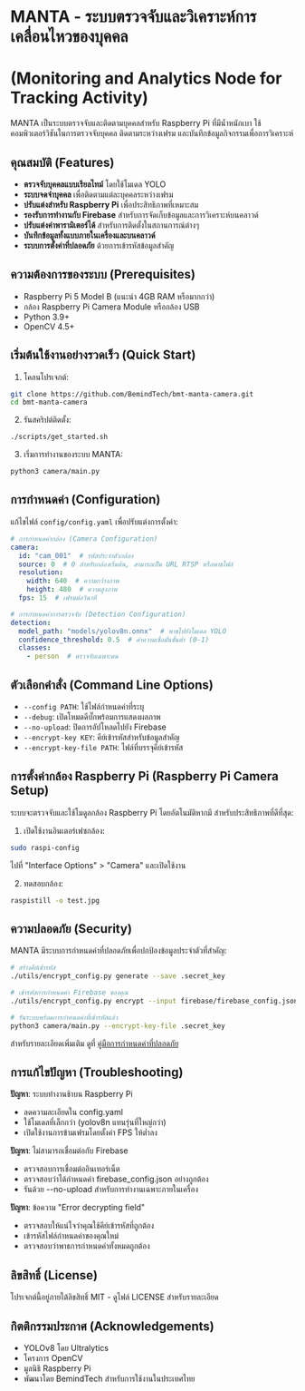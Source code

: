 # MANTA - ระบบตรวจจับและวิเคราะห์การเคลื่อนไหวของบุคคล
# (Monitoring and Analytics Node for Tracking Activity)

MANTA เป็นระบบตรวจจับและติดตามบุคคลสำหรับ Raspberry Pi ที่มีน้ำหนักเบา ใช้คอมพิวเตอร์วิชันในการตรวจจับบุคคล ติดตามระหว่างเฟรม และบันทึกข้อมูลกิจกรรมเพื่อการวิเคราะห์

## คุณสมบัติ (Features)

- **ตรวจจับบุคคลแบบเรียลไทม์** โดยใช้โมเดล YOLO
- **ระบบจดจำบุคคล** เพื่อติดตามแต่ละบุคคลระหว่างเฟรม
- **ปรับแต่งสำหรับ Raspberry Pi** เพื่อประสิทธิภาพที่เหมาะสม
- **รองรับการทำงานกับ Firebase** สำหรับการจัดเก็บข้อมูลและการวิเคราะห์บนคลาวด์
- **ปรับแต่งค่าพารามิเตอร์ได้** สำหรับการติดตั้งในสถานการณ์ต่างๆ
- **บันทึกข้อมูลทั้งแบบภายในเครื่องและบนคลาวด์**
- **ระบบการตั้งค่าที่ปลอดภัย** ด้วยการเข้ารหัสข้อมูลสำคัญ

## ความต้องการของระบบ (Prerequisites)

- Raspberry Pi 5 Model B (แนะนำ 4GB RAM หรือมากกว่า)
- กล้อง Raspberry Pi Camera Module หรือกล้อง USB
- Python 3.9+
- OpenCV 4.5+

## เริ่มต้นใช้งานอย่างรวดเร็ว (Quick Start)

1. โคลนโปรเจกต์:
```bash
git clone https://github.com/BemindTech/bmt-manta-camera.git
cd bmt-manta-camera
```

2. รันสคริปต์ติดตั้ง:
```bash
./scripts/get_started.sh
```

3. เริ่มการทำงานของระบบ MANTA:
```bash
python3 camera/main.py
```

## การกำหนดค่า (Configuration)

แก้ไขไฟล์ `config/config.yaml` เพื่อปรับแต่งการตั้งค่า:

```yaml
# การกำหนดค่ากล้อง (Camera Configuration)
camera:
  id: "cam_001"  # รหัสประจำตัวกล้อง
  source: 0  # 0 สำหรับกล้องเริ่มต้น, สามารถเป็น URL RTSP หรือพาธไฟล์
  resolution:
    width: 640  # ความกว้างภาพ
    height: 480  # ความสูงภาพ
  fps: 15  # เฟรมต่อวินาที

# การกำหนดค่าการตรวจจับ (Detection Configuration)
detection:
  model_path: "models/yolov8n.onnx"  # พาธไปยังโมเดล YOLO
  confidence_threshold: 0.5  # ค่าความเชื่อมั่นขั้นต่ำ (0-1)
  classes:
    - person  # ตรวจจับเฉพาะคน
```

## ตัวเลือกคำสั่ง (Command Line Options)

- `--config PATH`: ใช้ไฟล์กำหนดค่าที่ระบุ
- `--debug`: เปิดโหมดดีบั๊กพร้อมการแสดงผลภาพ
- `--no-upload`: ปิดการอัปโหลดไปยัง Firebase
- `--encrypt-key KEY`: คีย์เข้ารหัสสำหรับข้อมูลสำคัญ
- `--encrypt-key-file PATH`: ไฟล์ที่บรรจุคีย์เข้ารหัส

## การตั้งค่ากล้อง Raspberry Pi (Raspberry Pi Camera Setup)

ระบบจะตรวจจับและใช้โมดูลกล้อง Raspberry Pi โดยอัตโนมัติหากมี สำหรับประสิทธิภาพที่ดีที่สุด:

1. เปิดใช้งานอินเตอร์เฟซกล้อง:
```bash
sudo raspi-config
```
ไปที่ "Interface Options" > "Camera" และเปิดใช้งาน

2. ทดสอบกล้อง:
```bash
raspistill -o test.jpg
```

## ความปลอดภัย (Security)

MANTA มีระบบการกำหนดค่าที่ปลอดภัยเพื่อปกป้องข้อมูลประจำตัวที่สำคัญ:

```bash
# สร้างคีย์เข้ารหัส
./utils/encrypt_config.py generate --save .secret_key

# เข้ารหัสการกำหนดค่า Firebase ของคุณ
./utils/encrypt_config.py encrypt --input firebase/firebase_config.json 

# รันระบบพร้อมการกำหนดค่าที่เข้ารหัสแล้ว
python3 camera/main.py --encrypt-key-file .secret_key
```

สำหรับรายละเอียดเพิ่มเติม ดูที่ [คู่มือการกำหนดค่าที่ปลอดภัย](docs/secure_config.md)

## การแก้ไขปัญหา (Troubleshooting)

**ปัญหา**: ระบบทำงานช้าบน Raspberry Pi
- ลดความละเอียดใน config.yaml
- ใช้โมเดลที่เล็กกว่า (yolov8n แทนรุ่นที่ใหญ่กว่า)
- เปิดใช้งานการข้ามเฟรมโดยตั้งค่า FPS ให้ต่ำลง

**ปัญหา**: ไม่สามารถเชื่อมต่อกับ Firebase
- ตรวจสอบการเชื่อมต่ออินเทอร์เน็ต
- ตรวจสอบว่าได้กำหนดค่า firebase_config.json อย่างถูกต้อง
- รันด้วย --no-upload สำหรับการทำงานเฉพาะภายในเครื่อง

**ปัญหา**: ข้อความ "Error decrypting field"
- ตรวจสอบให้แน่ใจว่าคุณใช้คีย์เข้ารหัสที่ถูกต้อง
- เข้ารหัสไฟล์กำหนดค่าของคุณใหม่
- ตรวจสอบว่าพาธการกำหนดค่าทั้งหมดถูกต้อง

## ลิขสิทธิ์ (License)

โปรเจกต์นี้อยู่ภายใต้ลิขสิทธิ์ MIT - ดูไฟล์ LICENSE สำหรับรายละเอียด

## กิตติกรรมประกาศ (Acknowledgements)

- YOLOv8 โดย Ultralytics
- โครงการ OpenCV
- มูลนิธิ Raspberry Pi
- พัฒนาโดย BemindTech สำหรับการใช้งานในประเทศไทย